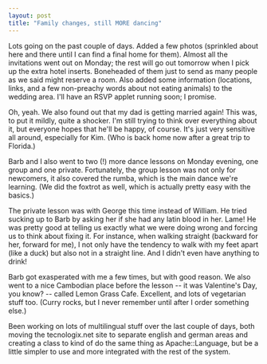 ```yaml
---
layout: post
title: "Family changes, still MORE dancing"
---
```




Lots going on the past couple of days. Added a few photos (sprinkled about here and there until I can find a final home for them). Almost all the invitations went out on Monday; the rest will go out tomorrow when I pick up the extra hotel inserts. Boneheaded of them just to send as many people as we said might reserve a room. Also added some information (locations, links, and a few non-preachy words about not eating animals) to the wedding area. I'll have an RSVP applet running soon; I promise.

<p>Oh, yeah. We also found out that my dad is getting married again! This was, to put it mildly, quite a shocker. I'm still trying to think over everything about it, but everyone hopes that he'll be happy, of course. It's just very sensitive all around, especially for Kim. (Who is back home now after a great trip to Florida.)</p>

<p>Barb and I also went to two (!) more dance lessons on Monday evening, one group and one private. Fortunately, the group lesson was not only for newcomers, it also covered the rumba, which is the main dance we're learning. (We did the foxtrot as well, which is actually pretty easy with the basics.)</p>

<p>The private lesson was with George this time instead of William. He tried sucking up to Barb by asking her if she had any latin blood in her. Lame! He was pretty good at telling us exactly what we were doing wrong and forcing us to think about fixing it. For instance, when walking straight (backward for her, forward for me), I not only have the tendency to walk with my feet apart (like a duck) but also not in a straight line. And I didn't even have anything to drink!</p>

<p>Barb got exasperated with me a few times, but with good reason. We also went to a nice Cambodian place before the lesson -- it was Valentine's Day, you know? -- called Lemon Grass Cafe. Excellent, and lots of vegetarian stuff too. (Curry rocks, but I never remember until after I order something else.)</p>

<p>Been working on lots of multilingual stuff over the last couple of days, both moving the tecnologix.net site to separate english and german areas and creating a class to kind of do the same thing as Apache::Language, but be a little simpler to use and more integrated with the rest of the system.</p> 


